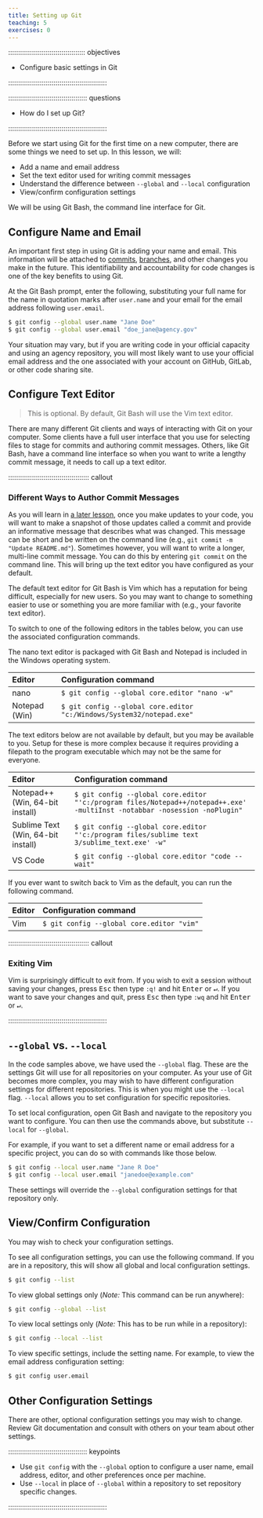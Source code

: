 ```yaml
---
title: Setting up Git
teaching: 5
exercises: 0
---
```


::::::::::::::::::::::::::::::::::::::: objectives

- Configure basic settings in Git

::::::::::::::::::::::::::::::::::::::::::::::::::

:::::::::::::::::::::::::::::::::::::::: questions

- How do I set up Git?

::::::::::::::::::::::::::::::::::::::::::::::::::

Before we start using Git for the first time on a new computer, there are some things we need to set up. In this lesson, we will:

- Add a name and email address
- Set the text editor used for writing commit messages
- Understand the difference between `--global` and `--local` configuration
- View/confirm configuration settings

We will be using Git Bash, the command line interface for Git.

## Configure Name and Email

An important first step in using Git is adding your name and email. This information will be attached to [commits](https://unece.github.io/ModernStats_Git/05-track_changes/index.html), [branches](https://unece.github.io/ModernStats_Git/09-collaborating/index.html), and other changes you make in the future. This identifiability and accountability for code changes is one of the key benefits to using Git.

At the Git Bash prompt, enter the following, substituting your full name for the name in quotation marks after `user.name` and your email for the email address following `user.email`.

```bash
$ git config --global user.name "Jane Doe"
$ git config --global user.email "doe_jane@agency.gov"
```

Your situation may vary, but if you are writing code in your official capacity and using an agency repository, you will most likely want to use your official email address and the one associated with your account on GitHub, GitLab, or other code sharing site.

## Configure Text Editor

> This is optional. By default, Git Bash will use the Vim text editor.

There are many different Git clients and ways of interacting with Git on your computer. Some clients have a full user interface that you use for selecting files to stage for commits and authoring commit messages. Others, like Git Bash, have a command line interface so when you want to write a lengthy commit message, it needs to call up a text editor.

:::::::::::::::::::::::::::::::::::::::::  callout

### Different Ways to Author Commit Messages

As you will learn in [a later lesson](https://unece.github.io/ModernStats_Git/05-track_changes/index.html), once you make updates to your code, you will want to make a snapshot of those updates called a commit and provide an informative message that describes what was changed. This message can be short and be written on the command line (e.g., `git commit -m "Update README.md"`). Sometimes however, you will want to write a longer, multi-line commit message. You can do this by entering `git commit` on the command line. This will bring up the text editor you have configured as your default.


The default text editor for Git Bash is Vim which has a reputation for being difficult, especially for new users. So you may want to change to something easier to use or something you are more familiar with (e.g., your favorite text editor).

To switch to one of the following editors in the tables below, you can use the associated configuration commands.

The nano text editor is packaged with Git Bash and Notepad is included in the Windows operating system.

| Editor                             | Configuration command | 
| :--------------------------------- | :-------------------- |
| nano                               | `$ git config --global core.editor "nano -w"`                      | 
| Notepad (Win)                      | `$ git config --global core.editor "c:/Windows/System32/notepad.exe"`                      | 

The text editors below are not available by default, but you may be available to you. Setup for these is more complex because it requires providing a filepath to the program executable which may not be the same for everyone.

| Editor                             | Configuration command | 
| :--------------------------------- | :-------------------- |
| Notepad++ (Win, 64-bit install)    | `$ git config --global core.editor "'c:/program files/Notepad++/notepad++.exe' -multiInst -notabbar -nosession -noPlugin"`                      | 
| Sublime Text (Win, 64-bit install) | `$ git config --global core.editor "'c:/program files/sublime text 3/sublime_text.exe' -w"`                      | 
| VS Code                            | `$ git config --global core.editor "code --wait"`                      | 

If you ever want to switch back to Vim as the default, you can run the following command.

| Editor                             | Configuration command | 
| :--------------------------------- | :-------------------- |
| Vim                                | `$ git config --global core.editor "vim"`                      | 

:::::::::::::::::::::::::::::::::::::::::  callout

### Exiting Vim

Vim is surprisingly difficult to exit from. If you wish to exit a session without saving your changes, press <kbd>Esc</kbd> then type `:q!` and hit <kbd>Enter</kbd> or <kbd>↵</kbd>.
If you want to save your changes and quit, press <kbd>Esc</kbd> then type `:wq` and hit <kbd>Enter</kbd> or <kbd>↵</kbd>.

::::::::::::::::::::::::::::::::::::::::::::::::::

## `--global` vs. `--local`

In the code samples above, we have used the `--global` flag. These are the settings Git will use for all repositories on your computer. As your use of Git becomes more complex, you may wish to have different configuration settings for different repositories. This is when you might use the `--local` flag. `--local` allows you to set configuration for specific repositories.

To set local configuration, open Git Bash and navigate to the repository you want to configure. You can then use the commands above, but substitute `--local` for `--global`.

For example, if you want to set a different name or email address for a specific project, you can do so with commands like those below.

```bash
$ git config --local user.name "Jane R Doe"
$ git config --local user.email "janedoe@example.com"
```

These settings will override the `--global` configuration settings for that repository only.

## View/Confirm Configuration

You may wish to check your configuration settings.

To see all configuration settings, you can use the following command. If you are in a repository, this will show all global and local configuration settings.

```bash
$ git config --list
```

To view global settings only (*Note:* This command can be run anywhere):

```bash
$ git config --global --list
```

To view local settings only (*Note:* This has to be run while in a repository):

```bash
$ git config --local --list
```

To view specific settings, include the setting name. For example, to view the email address configuration setting:

```bash
$ git config user.email 
```

## Other Configuration Settings

There are other, optional configuration settings you may wish to change. Review Git documentation and consult with others on your team about other settings.



:::::::::::::::::::::::::::::::::::::::: keypoints

- Use `git config` with the `--global` option to configure a user name, email address, editor, and other preferences once per machine.
- Use `--local` in place of `--global` within a repository to set repository specific changes.

::::::::::::::::::::::::::::::::::::::::::::::::::


